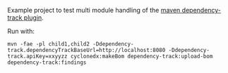 Example project to test multi module handling of the [maven dependency-track plugin](https://github.com/pmckeown/dependency-track-maven-plugin).

Run with:

```
mvn -fae -pl child1,child2 -Ddependency-track.dependencyTrackBaseUrl=http://localhost:8080 -Ddependency-track.apiKey=xxyyzz cyclonedx:makeBom dependency-track:upload-bom dependency-track:findings
```